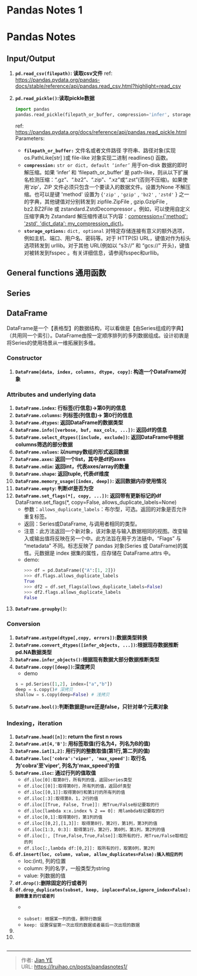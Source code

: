 # Pandas Notes 1


# Pandas Notes
## Input/Output

1. **```pd.read_csv(filepath)```: 读取csv文件**
    ref: https://pandas.pydata.org/pandas-docs/stable/reference/api/pandas.read_csv.html?highlight=read_csv
2. **```pd.read_pickle()```:读取pickle数据**

    ```python
    import pandas
    pandas.read_pickle(filepath_or_buffer, compression='infer', storage_options=None)
    ```
    ref: https://pandas.pydata.org/docs/reference/api/pandas.read_pickle.html
    Parameters:
    - **```filepath_or_buffer:```** 文件名或者文件路径
    字符串、路径对象(实现 os.PathLike[str] )或 file-like 对象实现二进制 readlines() 函数。
    - **```compression:```** ```str or dict, default ‘infer’```
    用于on-disk 数据的即时解压缩。如果 ‘infer’ 和 ‘filepath_or_buffer’ 是 path-like，则从以下扩展名检测压缩：“.gz”、“.bz2”、“.zip”、“.xz”或“.zst”(否则不压缩)。如果使用‘zip’，ZIP 文件必须只包含一个要读入的数据文件。设置为None 不解压缩。也可以是键 'method' 设置为 {```'zip'``` , ```'gzip'``` , ```'bz2'``` , ```'zstd'``` } 之一的字典，其他键值对分别转发到 zipfile.ZipFile , gzip.GzipFile , bz2.BZ2File 或 zstandard.ZstdDecompressor 。例如，可以使用自定义压缩字典为 Zstandard 解压缩传递以下内容：<u>compression={'method': 'zstd', 'dict_data': my_compression_dict}</u>。
    - **```storage_options:```** ```dict, optional```
    对特定存储连接有意义的额外选项，例如主机、端口、用户名、密码等。对于 HTTP(S) URL，键值对作为标头选项转发到 urllib。对于其他 URL(例如以 “s3://” 和 “gcs://” 开头)，键值对被转发到fsspec 。有关详细信息，请参阅fsspec和urllib。


## General functions 通用函数

## Series

## DataFrame
DataFrame是一个【表格型】的数据结构，可以看做是【由Series组成的字典】（共用同一个索引）。DataFrame由按一定顺序排列的多列数据组成。设计初衷是将Series的使用场景从一维拓展到多维。
### Constructor
1. **```DataFrame[data, index, columns, dtype, copy]```: 构造一个DataFrame对象**
### Attributes and underlying data
1. **```DataFrame.index```: 行标签(行信息)->第0列的信息**
2. **```DataFrame.columns```: 列标签(列信息)-> 第0行的信息**
3. **```DataFrame.dtypes```: 返回DataFrame的数据类型**
4. **```DataFrame.info([verbose, buf, max_cols, ...])```: 返回df的信息**
5. **```DataFrame.select_dtypes([include, exclude])```: 返回DataFrame中根据columns筛选的部分数据**
6. **```DataFrame.values```: 以numpy数组的形式返回数据**
7. **```DataFrame.axes```: 返回一个list，其中是df的axes**
8. **```DataFrame.ndim```: 返回int，代表axes/array的数量**
9. **```DataFrame.shape```: 返回tuple, 代表df维度**
10. **```DataFrame.memory_usage([index, deep])```: 返回数据内存使用情况**
11. **```DataFrame.empty```: 判断df是否为空**
12. **```DataFrame.set_flags(*[, copy, ...])```: 返回带有更新标记的df**
    DataFrame.set_flags(*, copy=False, allows_duplicate_labels=None)
    - 参数：```allows_duplicate_labels```：布尔型，可选。返回的对象是否允许重复标签。
    - 返回：Series或DataFrame, 与调用者相同的类型。
    - 注意：此方法返回一个新对象，该对象是与输入数据相同的视图。改变输入或输出值将反映在另一个中。此方法旨在用于方法链中。“Flags” 与 “metadata” 不同。标志反映了 pandas 对象(Series 或 DataFrame)的属性。元数据是 index 据集的属性，应存储在 DataFrame.attrs 中。
    - demo:
        ```python
        >>> df = pd.DataFrame({"A":[1, 2]})
        >>> df.flags.allows_duplicate_labels
        True
        >>> df2 = df.set_flags(allows_duplicate_labels=False)
        >>> df2.flags.allows_duplicate_labels
        False
        ```
13. **```DataFrame.groupby()```:**

### Conversion
1. **```DataFrame.astype(dtype[,copy, errors])```:数据类型转换**
2. **```DataFrame.convert_dtypes([infer_objects, ...])```:根据现存数据推断pd.NA数据类型**
3. **```DataFrame.infer_objects()```:根据现有数据大部分数据推断类型**
4. **```DataFrame.copy([deep])```:深度拷贝**
   - demo
    ```python
    s = pd.Series([1,2], index=["a","b"])
    deep = s.copy()# 深拷贝
    shallow = s.copy(deep=False) # 浅拷贝
    ```
5. **```DataFrame.bool()```:判断数据是ture还是false，只针对单个元素对象**

### Indexing，iteration

1. **```DataFrame.head([n])```: return the first n rows**
2. **```DataFrame.at[4,'B']```: 用标签取值(行名为4，列名为B的值)**
3. **```DataFrame.iat[1,2]```: 用行列的整数取值(第1行,第二列的值)**
4. **```DataFrame.loc['cobra':'viper', 'max_speed']```: 取行名为'cobra'至'viper', 列名为'max_speed'的值**
5. **```DataFrame.iloc```: 通过行列的值取值**
   - ```df.iloc[0]:取第0行，所有列的值，返回series类型```
   - ```df.iloc[[0]]:取得第0行，所有列的值，返回df类型```
   - ```df.iloc[[0,1]]:取得第0行和第1行的所有列的值```
   - ```df.iloc[:3]:取得第0，1，2行的值```
   - ```df.iloc[[True, False, True]]: 用True/False标记要取的行```
   - ```df.iloc[lambda x:x.index % 2 == 0]: 用lambda标记要取的行```
   - ```df.iloc[0,1]:取得第0行，第1列的值```
   - ```df.iloc[[0,2],[1,3]]: 取得第0行，第2行，第1列，第3列的值```
   - ```df.iloc[1:3, 0:3]: 取得第1行，第2行，第0列，第1列，第2列的值```
   - ```df.iloc[:, [True,False,True,False]]:取所有的行，用True/False取相应的列```
   - ```df.iloc[:,lambda df:[0,2]]: 取所有的行，取第0列，第2列```
6. **```df.insert(loc, column, value, allow_duplicates=False):插入相应的列```**
   - loc:(int), 列的位置
   - column: 列的名字，一般类型为string
   - value: 列数据的值
7. **```df.drop()```:删除固定的行或者列**
8. **```df.drop_duplicates(subset, keep, inplace=False,ignore_index=False):删除重复的行或者列```**
   - ```如果default: 删除完全相同的行
   - ```subset: 根据某一列的值，删除行数据```
   - ```keep: 设置保留第一次出现的数据或者最后一次出现的数据```
9.
10.
##


---

> 作者: [Jian YE](https://github.com/jianye0428)  
> URL: https://lruihao.cn/posts/pandasnotes1/  

